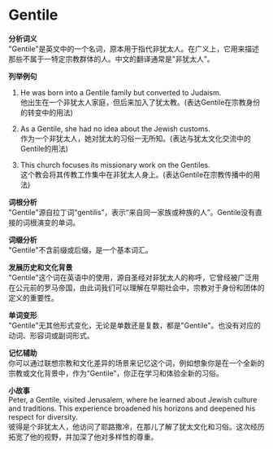 # Gentile

**分析词义**  
"Gentile"是英文中的一个名词，原本用于指代非犹太人。在广义上，它用来描述那些不属于一特定宗教群体的人。中文的翻译通常是"非犹太人"。

  

**列举例句**

  

1.  He was born into a Gentile family but converted to Judaism.  
    他出生在一个非犹太人家庭，但后来加入了犹太教。(表达Gentile在宗教身份的转变中的用法)
    
      
    
2.  As a Gentile, she had no idea about the Jewish customs.  
    作为一个非犹太人，她对犹太的习俗一无所知。(表达与犹太文化交流中的Gentile的用法)
    
      
    
3.  This church focuses its missionary work on the Gentiles.  
    这个教会将其传教工作集中在非犹太人身上。(表达Gentile在宗教传播中的用法)
    
      
    

  

**词根分析**  
"Gentile"源自拉丁词“gentilis”，表示“来自同一家族或种族的人”。Gentile没有直接的词根演变的单词。

  

**词缀分析**  
"Gentile"不含前缀或后缀，是一个基本词汇。

  

**发展历史和文化背景**  
"Gentile"这个词在英语中的使用，源自圣经对非犹太人的称呼，它曾经被广泛用在公元前的罗马帝国，由此词我们可以理解在早期社会中，宗教对于身份和团体的定义的重要性。

  

**单词变形**  
"Gentile"无其他形式变化，无论是单数还是复数，都是"Gentile"。也没有对应的动词、形容词或副词形式。

  

**记忆辅助**  
你可以通过联想宗教和文化差异的场景来记忆这个词，例如想象你是在一个全新的宗教或文化背景中，作为“Gentile”，你正在学习和体验全新的习俗。

  

**小故事**  
Peter, a Gentile, visited Jerusalem, where he learned about Jewish culture and traditions. This experience broadened his horizons and deepened his respect for diversity.  
彼得是个非犹太人，他访问了耶路撒冷，在那儿了解了犹太文化和习俗。这次经历拓宽了他的视野，并加深了他对多样性的尊重。
